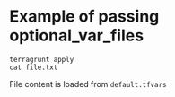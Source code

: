 # Example of passing optional_var_files 

```
terragrunt apply 
cat file.txt
```
File content is loaded from `default.tfvars`
